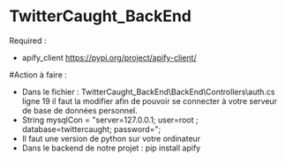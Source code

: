# TwitterCaught_BackEnd

Required :
 - apify_client  https://pypi.org/project/apify-client/


#Action à faire :
- Dans le fichier : TwitterCaught_BackEnd\BackEnd\Controllers\auth.cs ligne 19 il faut la modifier afin de pouvoir se connecter à votre serveur de base de données personnel.
- String mysqlCon = "server=127.0.0.1; user=root ; database=twittercaught; password="; 
- Il faut une version de python sur votre ordinateur
- Dans le backend de notre projet : pip install apify 
